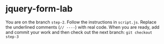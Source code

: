# jquery-form-lab
You are on the branch `step-2`. Follow the instructions in `script.js`. Replace the underlined comments (`// ----`) with real code. When you are ready, add and commit your work and then check out the next branch:  `git checkout step-3`